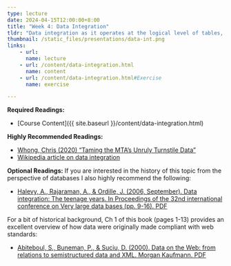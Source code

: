 ```yaml
---
type: lecture
date: 2024-04-15T12:00:00+8:00
title: "Week 4: Data Integration"
tldr: "Data integration as it operates at the logical level of tables, and data that feed into user interfaces."
thumbnail: /static_files/presentations/data-int.png
links:
    - url: 
      name: lecture
    - url: /content/data-integration.html
      name: content
    - url: /content/data-integration.html#Exercise
      name: exercise

---
```

**Required Readings:**  
- [Course Content]({{ site.baseurl }}/content/data-integration.html)

**Highly Recommended Readings:**
- [Whong, Chris (2020) “Taming the MTA’s Unruly Turnstile Data”](https://medium.com/qri-io/taming-the-mtas-unruly-turnstile-data-c945f5f96ba0)
- [Wikipedia article on data integration](https://en.wikipedia.org/wiki/Data_integration)

**Optional Readings:**
If you are interested in the history of this topic from the perspective of databases I also highly recommend the following:

- [Halevy, A., Rajaraman, A., & Ordille, J. (2006, September). Data integration: The teenage years. In Proceedings of the 32nd international conference on Very large data bases (pp. 9-16). PDF](https://www.cin.ufpe.br/~if696/referencias/integracao/_Data_Integration-The_Teenage_Years.pdf)

For a bit of historical background, Ch 1 of this book (pages 1-13) provides an excellent overview of how data were originally made compliant with web standards:

- [Abiteboul, S., Buneman, P., & Suciu, D. (2000). Data on the Web: from relations to semistructured data and XML. Morgan Kaufmann. PDF]({{site.baseurl}}content/readings/Data-on-the-Web-Skeleton.pdf)